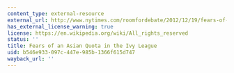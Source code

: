 ```yaml
---
content_type: external-resource
external_url: http://www.nytimes.com/roomfordebate/2012/12/19/fears-of-an-asian-quota-in-the-ivy-league
has_external_license_warning: true
license: https://en.wikipedia.org/wiki/All_rights_reserved
status: ''
title: Fears of an Asian Quota in the Ivy League
uid: b546e933-097c-447e-985b-1366f615d747
wayback_url: ''
---
```

